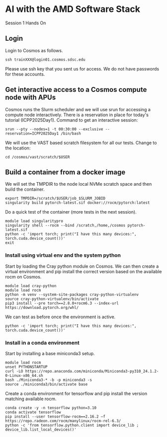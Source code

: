 # AI with the AMD Software Stack
Session 1 Hands On

## Login

Login to Cosmos as follows. 

```
ssh trainXXX@login01.cosmos.sdsc.edu
```

Please use ssh key that you sent us for access. We do not have passwords for these accounts.

## Get interactive access to a Cosmos compute node with APUs

Cosmos runs the Slurm scheduler and we will use srun for accessing a compute node interactively. There is a reservation in place for today's tutorial (ICPP2025Day1). Command to get an interactive session:

```
srun --pty --nodes=1 -t 00:30:00 --exclusive --reservation=ICPP2025Day1 /bin/bash
```

We will use the VAST based scratch filesystem for all our tests. Change to the location:

```
cd /cosmos/vast/scratch/$USER
```

## Build a container from a docker image

We will set the TMPDIR to the node local NVMe scratch space and then build the container.

```
export TMPDIR=/scratch/$USER/job_$SLURM_JOBID
singularity build pytorch-latest.sif docker://rocm/pytorch:latest
```

Do a quick test of the container (more tests in the next session). 

```
module load singularitypro
singularity shell --rocm --bind /scratch,/home,/cosmos pytorch-latest.sif
python -c 'import torch; print("I have this many devices:", torch.cuda.device_count())'
exit
```

### Install using virtual env and the system python

Start by loading the Cray python module on Cosmos. We can then create a virtual environment and pip install the correct version based on the available rocm on Cosmos. 

```
module load cray-python
module load rocm
python -m venv --system-site-packages cray-python-virtualenv
source cray-python-virtualenv/bin/activate
pip3 install --pre torch==2.8.0+rocm6.3 --index-url https://download.pytorch.org/whl/
```
We can test as before once the environment is active.

```
python -c 'import torch; print("I have this many devices:", torch.cuda.device_count())'
```

### Install in a conda environment 

Start by installing a base miniconda3 setup.

```
module load rocm
unset PYTHONSTARTUP
curl -LO https://repo.anaconda.com/miniconda/Miniconda3-py310_24.1.2-0-Linux-x86_64.sh
bash ./Miniconda3-* -b -p miniconda3 -s
source ./miniconda3/bin/activate base
```
Create a conda environment for tensorflow and pip install the version matching available rocm.
```
conda create -y -n tensorflow python=3.10
conda activate tensorflow
pip install --user tensorflow-rocm==2.16.2 –f https://repo.radeon.com/rocm/manylinux/rocm-rel-6.3/
python -c 'from tensorflow.python.client import device_lib ; device_lib.list_local_devices()'
```




